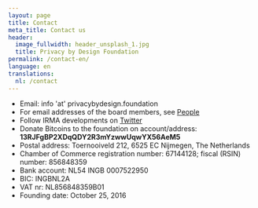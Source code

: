 ```yaml
---
layout: page
title: Contact
meta_title: Contact us
header:
  image_fullwidth: header_unsplash_1.jpg
  title: Privacy by Design Foundation
permalink: /contact-en/
language: en
translations:
  nl: /contact
---
```


 * Email: info 'at' privacybydesign.foundation
 * For email addresses of the board members, see [People](/people)
 * Follow IRMA developments on [Twitter](https://twitter.com/IRMA_privacy)
 * Donate Bitcoins to the foundation on account/address: **13RJFgBP2XDqQDY2R3mYzwwUqwYX56AeM5**
 * Postal address: Toernooiveld 212, 6525 EC Nijmegen, The Netherlands
 * Chamber of Commerce registration number: 67144128; fiscal (RSIN) number: 856848359
 * Bank account: NL54 INGB 0007522950
 * BIC: INGBNL2A
 * VAT nr: NL856848359B01
 * Founding date: October 25, 2016
